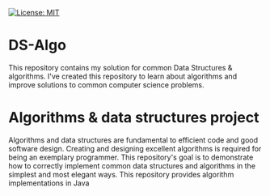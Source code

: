 [![License: MIT](https://img.shields.io/badge/License-Apache-yellow.svg)](https://opensource.org/licenses/Apache-2.0)

# DS-Algo
This repository contains my solution for common Data Structures &amp; algorithms. I've created this repository to learn about algorithms and improve solutions to common computer science problems. 

# Algorithms & data structures project

Algorithms and data structures are fundamental to efficient code and good software design. Creating and designing excellent algorithms is required for being an exemplary programmer. This repository's goal is to demonstrate how to correctly implement common data structures and algorithms in the simplest and most elegant ways.
This repository provides algorithm implementations in Java